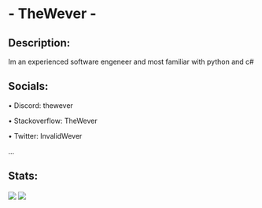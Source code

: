 # - TheWever -

## Description:
Im an experienced software engeneer and most familiar with python and c#

## Socials:
• Discord: thewever

• Stackoverflow: TheWever

• Twitter: InvalidWever

...

## Stats:
<img align="center" src="https://github-readme-stats.vercel.app/api/?username=TheWever&theme=tokyonight" />

<img align="center" src="https://github-readme-stats.vercel.app/api/top-langs/?username=TheWever&theme=tokyonight" /> 
